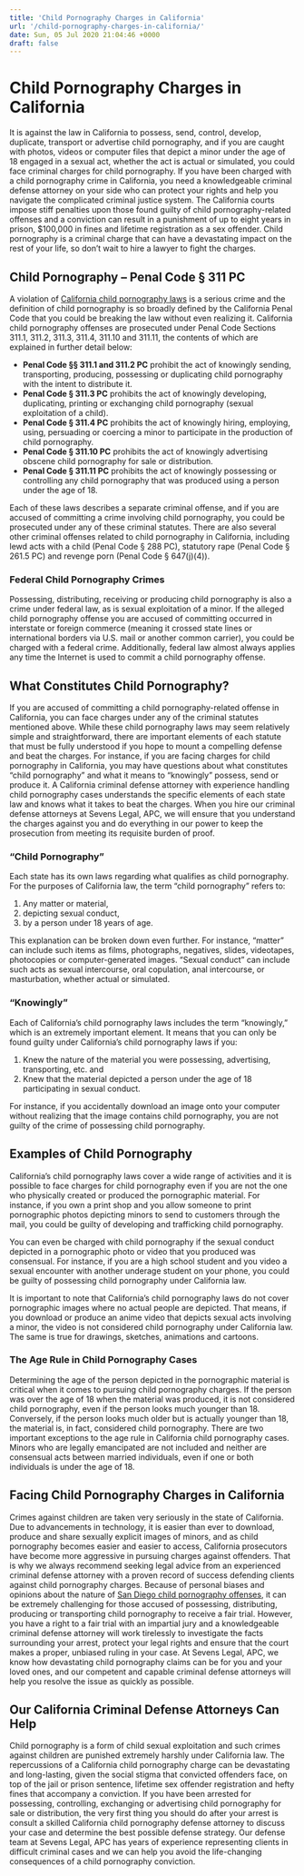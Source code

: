 ```yaml
---
title: 'Child Pornography Charges in California'
url: '/child-pornography-charges-in-california/'
date: Sun, 05 Jul 2020 21:04:46 +0000
draft: false
---
```


Child Pornography Charges in California
=======================================

It is against the law in California to possess, send, control, develop, duplicate, transport or advertise child pornography, and if you are caught with photos, videos or computer files that depict a minor under the age of 18 engaged in a sexual act, whether the act is actual or simulated, you could face criminal charges for child pornography. If you have been charged with a child pornography crime in California, you need a knowledgeable criminal defense attorney on your side who can protect your rights and help you navigate the complicated criminal justice system. The California courts impose stiff penalties upon those found guilty of child pornography-related offenses and a conviction can result in a punishment of up to eight years in prison, $100,000 in fines and lifetime registration as a sex offender. Child pornography is a criminal charge that can have a devastating impact on the rest of your life, so don’t wait to hire a lawyer to fight the charges.

Child Pornography – Penal Code § 311 PC
---------------------------------------

A violation of [California child pornography laws](/california-child-pornography-penalties/) is a serious crime and the definition of child pornography is so broadly defined by the California Penal Code that you could be breaking the law without even realizing it. California child pornography offenses are prosecuted under Penal Code Sections 311.1, 311.2, 311.3, 311.4, 311.10 and 311.11, the contents of which are explained in further detail below:

*   **Penal Code §§ 311.1 and 311.2 PC** prohibit the act of knowingly sending, transporting, producing, possessing or duplicating child pornography with the intent to distribute it.
*   **Penal Code § 311.3 PC** prohibits the act of knowingly developing, duplicating, printing or exchanging child pornography (sexual exploitation of a child).
*   **Penal Code § 311.4 PC** prohibits the act of knowingly hiring, employing, using, persuading or coercing a minor to participate in the production of child pornography.
*   **Penal Code § 311.10 PC** prohibits the act of knowingly advertising obscene child pornography for sale or distribution.
*   **Penal Code § 311.11 PC** prohibits the act of knowingly possessing or controlling any child pornography that was produced using a person under the age of 18.

Each of these laws describes a separate criminal offense, and if you are accused of committing a crime involving child pornography, you could be prosecuted under any of these criminal statutes. There are also several other criminal offenses related to child pornography in California, including lewd acts with a child (Penal Code § 288 PC), statutory rape (Penal Code § 261.5 PC) and revenge porn (Penal Code § 647(j)(4)).

### Federal Child Pornography Crimes

Possessing, distributing, receiving or producing child pornography is also a crime under federal law, as is sexual exploitation of a minor. If the alleged child pornography offense you are accused of committing occurred in interstate or foreign commerce (meaning it crossed state lines or international borders via U.S. mail or another common carrier), you could be charged with a federal crime. Additionally, federal law almost always applies any time the Internet is used to commit a child pornography offense.

What Constitutes Child Pornography?
-----------------------------------

If you are accused of committing a child pornography-related offense in California, you can face charges under any of the criminal statutes mentioned above. While these child pornography laws may seem relatively simple and straightforward, there are important elements of each statute that must be fully understood if you hope to mount a compelling defense and beat the charges. For instance, if you are facing charges for child pornography in California, you may have questions about what constitutes “child pornography” and what it means to “knowingly” possess, send or produce it. A California criminal defense attorney with experience handling child pornography cases understands the specific elements of each state law and knows what it takes to beat the charges. When you hire our criminal defense attorneys at Sevens Legal, APC, we will ensure that you understand the charges against you and do everything in our power to keep the prosecution from meeting its requisite burden of proof.

### “Child Pornography”

Each state has its own laws regarding what qualifies as child pornography. For the purposes of California law, the term “child pornography” refers to:

1.  Any matter or material,
2.  depicting sexual conduct,
3.  by a person under 18 years of age.

This explanation can be broken down even further. For instance, “matter” can include such items as films, photographs, negatives, slides, videotapes, photocopies or computer-generated images. “Sexual conduct” can include such acts as sexual intercourse, oral copulation, anal intercourse, or masturbation, whether actual or simulated.

### “Knowingly”

Each of California’s child pornography laws includes the term “knowingly,” which is an extremely important element. It means that you can only be found guilty under California’s child pornography laws if you:

1.  Knew the nature of the material you were possessing, advertising, transporting, etc. and
2.  Knew that the material depicted a person under the age of 18 participating in sexual conduct.

For instance, if you accidentally download an image onto your computer without realizing that the image contains child pornography, you are not guilty of the crime of possessing child pornography.

Examples of Child Pornography
-----------------------------

California’s child pornography laws cover a wide range of activities and it is possible to face charges for child pornography even if you are not the one who physically created or produced the pornographic material. For instance, if you own a print shop and you allow someone to print pornographic photos depicting minors to send to customers through the mail, you could be guilty of developing and trafficking child pornography.

You can even be charged with child pornography if the sexual conduct depicted in a pornographic photo or video that you produced was consensual. For instance, if you are a high school student and you video a sexual encounter with another underage student on your phone, you could be guilty of possessing child pornography under California law.

It is important to note that California’s child pornography laws do not cover pornographic images where no actual people are depicted. That means, if you download or produce an anime video that depicts sexual acts involving a minor, the video is not considered child pornography under California law. The same is true for drawings, sketches, animations and cartoons.

### The Age Rule in Child Pornography Cases

Determining the age of the person depicted in the pornographic material is critical when it comes to pursuing child pornography charges. If the person was over the age of 18 when the material was produced, it is not considered child pornography, even if the person looks much younger than 18. Conversely, if the person looks much older but is actually younger than 18, the material is, in fact, considered child pornography. There are two important exceptions to the age rule in California child pornography cases. Minors who are legally emancipated are not included and neither are consensual acts between married individuals, even if one or both individuals is under the age of 18.

Facing Child Pornography Charges in California
----------------------------------------------

Crimes against children are taken very seriously in the state of California. Due to advancements in technology, it is easier than ever to download, produce and share sexually explicit images of minors, and as child pornography becomes easier and easier to access, California prosecutors have become more aggressive in pursuing charges against offenders. That is why we always recommend seeking legal advice from an experienced criminal defense attorney with a proven record of success defending clients against child pornography charges. Because of personal biases and opinions about the nature of [San Diego child pornography offenses](/san-diego-child-pornography/), it can be extremely challenging for those accused of possessing, distributing, producing or transporting child pornography to receive a fair trial. However, you have a right to a fair trial with an impartial jury and a knowledgeable criminal defense attorney will work tirelessly to investigate the facts surrounding your arrest, protect your legal rights and ensure that the court makes a proper, unbiased ruling in your case. At Sevens Legal, APC, we know how devastating child pornography claims can be for you and your loved ones, and our competent and capable criminal defense attorneys will help you resolve the issue as quickly as possible.

Our California Criminal Defense Attorneys Can Help
--------------------------------------------------

Child pornography is a form of child sexual exploitation and such crimes against children are punished extremely harshly under California law. The repercussions of a California child pornography charge can be devastating and long-lasting, given the social stigma that convicted offenders face, on top of the jail or prison sentence, lifetime sex offender registration and hefty fines that accompany a conviction. If you have been arrested for possessing, controlling, exchanging or advertising child pornography for sale or distribution, the very first thing you should do after your arrest is consult a skilled California child pornography defense attorney to discuss your case and determine the best possible defense strategy. Our defense team at Sevens Legal, APC has years of experience representing clients in difficult criminal cases and we can help you avoid the life-changing consequences of a child pornography conviction.